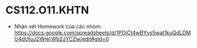# CS112.O11.KHTN

- Nhận xét Homework của các nhóm: https://docs.google.com/spreadsheets/d/1POiCt4wBYvs5wat1kuQdLDMU4dUtuJ2WrerWb2JYCZw/edit#gid=0
